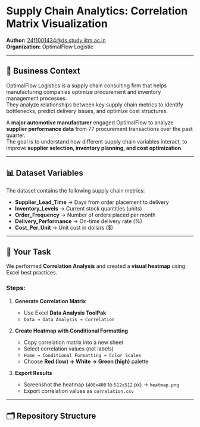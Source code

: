# Supply Chain Analytics: Correlation Matrix Visualization

**Author:** 24f1001434@ds.study.iitm.ac.in  
**Organization:** OptimalFlow Logistic

---

## 📌 Business Context
OptimalFlow Logistics is a supply chain consulting firm that helps manufacturing companies optimize procurement and inventory management processes.  
They analyze relationships between key supply chain metrics to identify bottlenecks, predict delivery issues, and optimize cost structures.  

A **major automotive manufacturer** engaged OptimalFlow to analyze **supplier performance data** from 77 procurement transactions over the past quarter.  
The goal is to understand how different supply chain variables interact, to improve **supplier selection, inventory planning, and cost optimization**.

---

## 📊 Dataset Variables
The dataset contains the following supply chain metrics:

- **Supplier_Lead_Time** → Days from order placement to delivery  
- **Inventory_Levels** → Current stock quantities (units)  
- **Order_Frequency** → Number of orders placed per month  
- **Delivery_Performance** → On-time delivery rate (%)  
- **Cost_Per_Unit** → Unit cost in dollars ($)  

---

## 🧾 Your Task
We performed **Correlation Analysis** and created a **visual heatmap** using Excel best practices.

### Steps:
1. **Generate Correlation Matrix**
   - Use Excel **Data Analysis ToolPak**  
   - `Data → Data Analysis → Correlation`  

2. **Create Heatmap with Conditional Formatting**
   - Copy correlation matrix into a new sheet  
   - Select correlation values (not labels)  
   - `Home → Conditional Formatting → Color Scales`  
   - Choose **Red (low) → White → Green (high)** palette  

3. **Export Results**
   - Screenshot the heatmap (`400x400` to `512x512` px) → `heatmap.png`  
   - Export correlation values as `correlation.csv`  

---

## 🗂️ Repository Structure
